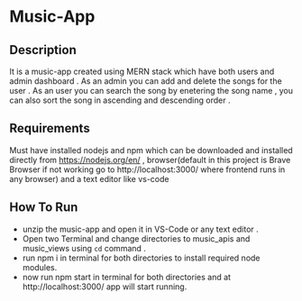 # Music-App
## Description
It is a music-app created using MERN stack which have both users and admin dashboard . As an admin you can add and delete the songs for the user . As an user you can search the song by enetering the song name , you can also sort the song in ascending and descending order . 
## Requirements 
Must have installed nodejs and npm which can be downloaded and installed directly from https://nodejs.org/en/ , browser(default in this project is Brave Browser if not working go to http://localhost:3000/ where frontend runs in any browser) and a text editor like vs-code
## How To Run
- unzip the music-app and open it in VS-Code or any text editor . 
- Open two Terminal and change directories to music_apis and music_views using `cd` command .  
- run npm i in terminal for both directories to install required node modules.
- now run npm start in terminal for both directories and at http://localhost:3000/ app will start running.



